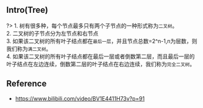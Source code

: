 ## Intro(Tree)
?> 1. 树有很多种，每个节点最多只有两个子节点的一种形式称为`二叉树`。
<br>2. 二叉树的子节点分为左节点和右节点
<br>3. 如果该二叉树的所有叶子结点都在`最后一层`，并且节点总数=2^n-1,n为层数，则我们称为`满二叉树`。
<br>4. 如果该二叉树的所有叶子结点都在最后一层或者倒数第二层，而且最后一层的叶子结点在左边连续，倒数第二层的叶子结点在右边连续，我们称为`完全二叉树`。

## Reference
* https://www.bilibili.com/video/BV1E4411H73v?p=91